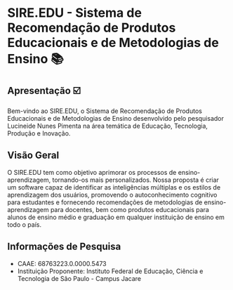 # SIRE.EDU - Sistema de Recomendação de Produtos Educacionais e de Metodologias de Ensino 📚

## Apresentação ☑️
Bem-vindo ao SIRE.EDU, o Sistema de Recomendação de Produtos Educacionais e de Metodologias de Ensino desenvolvido pelo pesquisador Lucineide Nunes Pimenta na área temática de Educação, Tecnologia, Produção e Inovação.

## Visão Geral
O SIRE.EDU tem como objetivo aprimorar os processos de ensino-aprendizagem, tornando-os mais personalizados. Nossa proposta é criar um software capaz de identificar as inteligências múltiplas e os estilos de aprendizagem dos usuários, promovendo o autoconhecimento cognitivo para estudantes e fornecendo recomendações de metodologias de ensino-aprendizagem para docentes, bem como produtos educacionais para alunos de ensino médio e graduação em qualquer instituição de ensino em todo o país.

## Informações de Pesquisa
* CAAE: 68763223.0.0000.5473
* Instituição Proponente: Instituto Federal de Educação, Ciência e Tecnologia de São Paulo - Campus Jacare
